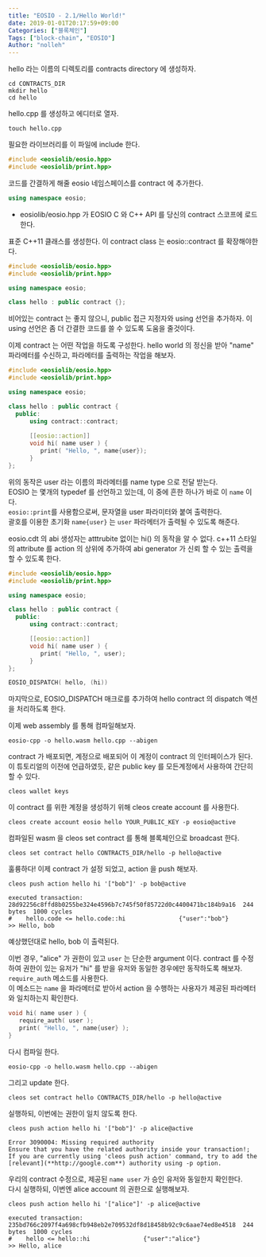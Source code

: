 ```yaml
---
title: "EOSIO - 2.1/Hello World!"
date: 2019-01-01T20:17:59+09:00
Categories: ["블록체인"]
Tags: ["block-chain", "EOSIO"]
Author: "nolleh"
---
```


hello 라는 이름의 디렉토리를 contracts directory 에 생성하자.

```shell
cd CONTRACTS_DIR
mkdir hello
cd hello
```

hello.cpp 를 생성하고 에디터로 열자.

```shell
touch hello.cpp
```

필요한 라이브러리를 이 파일에 include 한다.

```c++
#include <eosiolib/eosio.hpp>
#include <eosiolib/print.hpp>
```

코드를 간결하게 해줄 eosio 네임스페이스를 contract 에 추가한다. 

```c++
using namespace eosio;
```

- eosiolib/eosio.hpp 가 EOSIO C 와 C++ API 를 당신의 contract 스코프에 로드한다. 

표준 C++11 클래스를 생성한다. 이 contract class 는 eosio::contract 를 확장해야한다. 

```c++
#include <eosiolib/eosio.hpp>
#include <eosiolib/print.hpp>

using namespace eosio;

class hello : public contract {};
```

비어있는 contract 는 좋지 않으니, public 접근 지정자와 using 선언을 추가하자. 이 using 선언은 좀 더 간결한 코드를 쓸 수 있도록 도움을 줄것이다. 

이제 contract 는 어떤 작업을 하도록 구성한다. hello world 의 정신을 받아 "name" 파라메터를 수신하고, 파라메터를 출력하는 작업을 해보자.

```c++
#include <eosiolib/eosio.hpp>
#include <eosiolib/print.hpp>

using namespace eosio;

class hello : public contract {
  public:
      using contract::contract;
  
      [[eosio::action]]
      void hi( name user ) {
         print( "Hello, ", name{user});
      }
};
```

위의 동작은 user 라는 이름의 파라메터를 name type 으로 전달 받는다.  
EOSIO 는 몇개의 typedef 를 선언하고 있는데, 이 중에 흔한 하나가 바로 이 `name` 이다.  
`eosio::print`를 사용함으로써, 문자열을 user 파라미터와 붙여 출력한다.   
괄호를 이용한 초기화 `name{user}` 는 `user` 파라메터가 출력될 수 있도록 해준다.  

eosio.cdt 의 abi 생성자는 atttrubite 없이는 hi() 의 동작을 알 수 없다. c++11 스타일의 attribute 를 action 의 상위에 추가하여 abi generator 가 신뢰 할 수 있는 출력을 할 수 있도록 한다. 

```c++
#include <eosiolib/eosio.hpp>
#include <eosiolib/print.hpp>

using namespace eosio;

class hello : public contract {
  public:
      using contract::contract;

      [[eosio::action]]
      void hi( name user ) {
         print( "Hello, ", user);
      }
};

EOSIO_DISPATCH( hello, (hi))
```

마지막으로, EOSIO_DISPATCH 매크로를 추가하여 hello contract 의 dispatch 액션을 처리하도록 한다. 

이제 web assembly 를 통해 컴파일해보자. 

```shell
eosio-cpp -o hello.wasm hello.cpp --abigen
```
contract 가 배포되면, 계정으로 배포되어 이 계정이 contract 의 인터페이스가 된다.  
이 튜토리얼의 이전에 언급하였듯, 같은 public key 를 모든계정에서 사용하여 간단히 할 수 있다.

```shell
cleos wallet keys
```

이 contract 를 위한 계정을 생성하기 위해 cleos create account 를 사용한다.

```shell
cleos create account eosio hello YOUR_PUBLIC_KEY -p eosio@active
```

컴파일된 wasm 을 cleos set contract 를 통해 블록체인으로 broadcast 한다.

```shell
cleos set contract hello CONTRACTS_DIR/hello -p hello@active
```

훌륭하다! 이제 contract 가 설정 되었고, action 을 push 해보자.

```shell
cleos push action hello hi '["bob"]' -p bob@active
```

```shell
executed transaction: 28d92256c8ffd8b0255be324e4596b7c745f50f85722d0c4400471bc184b9a16  244 bytes  1000 cycles
#    hello.code <= hello.code::hi               {"user":"bob"}
>> Hello, bob
```

예상했던대로 hello, bob 이 출력된다.  

이번 경우, "alice" 가 권한이 있고 `user` 는 단순한 argument 이다. contract 를 수정하여 권한이 있는 유저가 "hi" 를 받을 유저와 동일한 경우에만 동작하도록 해보자.  
`require_auth` 메소드를 사용한다.   
이 메소드는 `name` 을 파라메터로 받아서 action 을 수행하는 사용자가 제공된 파라메터와 일치하는지 확인한다. 

```c++
void hi( name user ) {
   require_auth( user );
   print( "Hello, ", name{user} );
}
```

다시 컴파일 한다.

```shell
eosio-cpp -o hello.wasm hello.cpp --abigen
```

그리고 update 한다. 

```shell
cleos set contract hello CONTRACTS_DIR/hello -p hello@active
```

실행하되, 이번에는 권한이 일치 않도록 한다.

```shell
cleos push action hello hi '["bob"]' -p alice@active
```

```shell
Error 3090004: Missing required authority
Ensure that you have the related authority inside your transaction!;
If you are currently using 'cleos push action' command, try to add the [relevant](**http://google.com**) authority using -p option.
```

우리의 contract 수정으로, 제공된 `name user` 가 승인 유저와 동일한지 확인한다.  
다시 실행하되, 이번엔 alice account 의 권한으로 실행해보자. 

```shell
cleos push action hello hi '["alice"]' -p alice@active
```

```shell
executed transaction: 235bd766c2097f4a698cfb948eb2e709532df8d18458b92c9c6aae74ed8e4518  244 bytes  1000 cycles
#    hello <= hello::hi               {"user":"alice"}
>> Hello, alice
```
